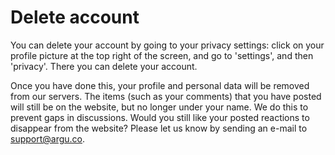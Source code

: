 # Delete account

You can delete your account by going to your privacy settings: click on your profile picture at the top right of the screen, and go to 'settings', and then 'privacy'. There you can delete your account.

Once you have done this, your profile and personal data will be removed from our servers. The items (such as your comments) that you have posted will still be on the website, but no longer under your name. We do this to prevent gaps in discussions. Would you still like your posted reactions to disappear from the website? Please let us know by sending an e-mail to support@argu.co.
